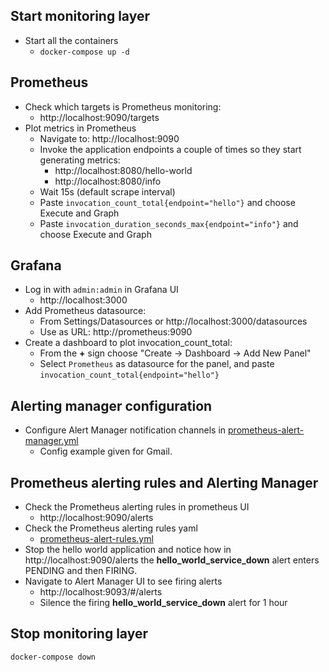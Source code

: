 ## Start monitoring layer
* Start all the containers
  * `docker-compose up -d`

## Prometheus
* Check which targets is Prometheus monitoring:
  * http://localhost:9090/targets
* Plot metrics in Prometheus
  * Navigate to: http://localhost:9090
  * Invoke the application endpoints a couple of times so they start generating metrics:
    * http://localhost:8080/hello-world
    * http://localhost:8080/info
  * Wait 15s (default scrape interval)  
  * Paste `invocation_count_total{endpoint="hello"}` and choose Execute and Graph
  * Paste `invocation_duration_seconds_max{endpoint="info"}` and choose Execute and Graph


## Grafana
* Log in with `admin:admin` in Grafana UI
  * http://localhost:3000
* Add Prometheus datasource:
  * From Settings/Datasources or http://localhost:3000/datasources
  * Use as URL: http://prometheus:9090 
* Create a dashboard to plot invocation_count_total:
  * From the __+__ sign choose "Create -> Dashboard -> Add New Panel"
  * Select `Prometheus` as datasource for the panel, and paste `invocation_count_total{endpoint="hello"}`

## Alerting manager configuration
  * Configure Alert Manager notification channels in [prometheus-alert-manager.yml](labs/monitoring/prometheus/prometheus-alert-manager.yml)
    * Config example given for Gmail.

## Prometheus alerting rules and Alerting Manager
* Check the Prometheus alerting rules in prometheus UI
  * http://localhost:9090/alerts
* Check the Prometheus alerting rules yaml
  * [prometheus-alert-rules.yml](labs/monitoring/prometheus/prometheus-alert-rules.yml)
* Stop the hello world application and notice how in http://localhost:9090/alerts the **hello_world_service_down** alert enters PENDING and then FIRING.
* Navigate to Alert Manager UI to see firing alerts
  * http://localhost:9093/#/alerts 
  * Silence the firing **hello_world_service_down** alert for 1 hour
  
## Stop monitoring layer
`docker-compose down` 
